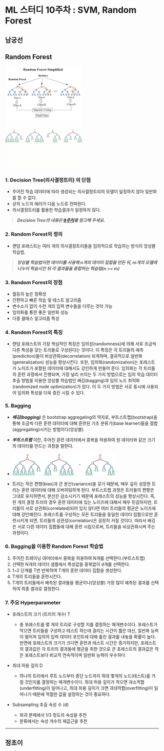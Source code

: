 # ML 스터디 10주차 : SVM, Random Forest

## **남궁선**
## Random Forest

<img src="./images/1.png" width="50%">
<img src="./images/3.gif" width="50%">

### 1. Decision Tree(의사결정트리) 의 단점
- 주어진 학습 데이터에 따라 생성되는 의사결정트리의 모델이 일정하지 않아 일반화를 할 수 없다.
- 상의 노드의 에러가 다음 노드로 전파된다.
- 의사결정트리를 활용한 학습결과가 일정하지 않다.

> ***Decision Tree의 내용은 [9주차](../9주차)를 참고해 주세요.***

### 2. Random Forest의 정의
- 랜덤 포레스트는 여러 개의 의사결정트리들을 임의적으로 학습하는 방식의 앙상블 학습법.
  
> ***앙상블 학습법이란 데이터를 사용해 n개의 데이터 집합을 만든 뒤, m개의 모델에 나누어 학습시킨 뒤 각 결과들을 종합하는 학습법(n =< m)***

### 3. Random Forest의 장점
- 월등히 높은 정확성
- 간편하고 빠른 학습 및 테스트 알고리즘
- 변수소거 없이 수천 개의 입력 변수들을 다루는 것이 가능
- 임의화를 통한 좋은 일반화 성능
- 다중 클래스 알고리즘 특성

### 4. Random Forest의 특징
- 랜덤 포레스트의 가장 핵심적인 특징은 임의성(randomness)에 의해 서로 조금씩 다른 특성을 갖는 트리들로 구성된다는 것이다. 이 특징은 각 트리들의 예측(prediction)들이 비상관화(decorrelation) 되게하며, 결과적으로 일반화(generalization) 성능을 향상시킨다. 또한, 임의화(randomization)는 포레스트가 노이즈가 포함된 데이터에 대해서도 강인하게 만들어 준다. 임의화는 각 트리들의 훈련 과정에서 진행되며, 가장 널리 쓰이는 두 가지 방법으로는 임의 학습 데이터 추출 방법을 이용한 앙상블 학습법인 배깅(bagging)과 임의 노드 최적화(randomized node optimization)가 있다. 이 두 가지 방법은 서로 동시에 사용되어 임의화 특성을 더욱 증진 시킬 수 있다.

### 5. Bagging
- ***배깅(bagging)*** 은 bootstrap aggregating의 약자로, 부트스트랩(bootstrap)을 통해 조금씩 다른 훈련 데이터에 대해 훈련된 기초 분류기(base learner)들을 결합(aggregating)시키는 방법이다(앙상블).
- ***부트스트랩*** 이란, 주어진 훈련 데이터에서 중복을 허용하여 원 데이터와 같은 크기의 데이터를 만드는 과정을 말한다.
  
- <img src="./images/2.png" width="70%">

- 트리는 작은 편향(bias)과 큰 분산(variance)을 갖기 때문에, 매우 깊이 성장한 트리는 훈련 데이터에 대해 오버피팅하게 된다. 부트스트랩 과정은 트리들의 편향은 그대로 유지하면서, 분산은 감소시키기 때문에 포레스트의 성능을 향상시킨다. 즉, 한 개의 결정 트리의 경우 훈련 데이터에 있는 노이즈에 대해서 매우 민감하지만, 트리들이 서로 상관화(correlated)되어 있지 않다면 여러 트리들의 평균은 노이즈에 대해 강인해진다. 포레스트를 구성하는 모든 트리들을 동일한 데이터 집합으로만 훈련시키게 되면, 트리들의 상관성(correlation)은 굉장히 커질 것이다. 따라서 배깅은 서로 다른 데이터 집합들에 대해 훈련 시킴으로써, 트리들을 비상관화시켜 주는 과정이다.

### 6. Bagging을 이용한 Random Forest 학습법
1. 주어진 트레이닝 데이터에서 중복을 허용하여 N개를 선택한다.(부트스트랩)
2. 선택한 N개의 데이터 샘플에서 특성값을 중복없이 d개를 선택한다.
3. 1~2 단계를 T번 반복하여 T개의 훈련 데이터 집합을 생성한다.
4. T개의 트리들을 훈련시킨다.
5. T개의 트리들에서 예측된 결과들을 평균이나(앙상블) 가장 많이 예측된 결과를 선택하여 최종 결과로 결정한다.

### 7. 주요 Hyperparameter
- 포레스트의 크기 (트리의 개수) T
  - 총 포레스트를 몇 개의 트리로 구성할 지를 결정하는 매개변수이다. 포레스트가 작으면 트리들을 구성하고 테스트 하는데 걸리는 시간이 짧은 대신, 일반화 능력이 떨어져 임의의 입력 데이터 포인트에 대해 틀린 결과를 내놓을 확률이 높다. 반면에 포레스트의 크기가 크다면 훈련과 테스트 시간은 증가하지만, 포레스트의 결과값은 각 트리의 결과들에 평균을 취한 것으로 큰 포레스트의 결과값은 작은 포레스트보다 비교적 연속적이며 일반화 능력이 우수하다.
- 최대 허용 깊이 D
  - 하나의 트리에서 루트 노드부터 종단 노드까지 최대 몇개의 노드(테스트)를 거칠 것인지를 결정하는 매개변수이다. 최대 허용 깊이가 작으면 과소적합(underfitting)이 일어나고, 최대 허용 깊이가 크면 과대적합(overfitting)이 일어나기 때문에 적절한 값을 설정하는 것이 중요하다.
  
- Subsampling 추출 속성 수 (d)
    - 회귀 문제에서 1/3 정도의 속성을 추천
    - 분류에서는 속성 개수의 제곱근을 추천
-------------------
## **정초이**